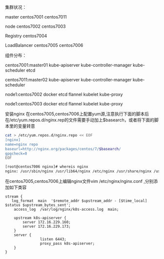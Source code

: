 集群状况：

master 			centos7001			centos7011

node				centos7002			centos7003

Registry	      centos7004

LoadBalancer		  centos7005			centos7006





组件分布：

centos7001:master01	kube-apiserver	kube-controller-manager	kube-scheduler	etcd

centos7011:master02	kube-apiserver	kube-controller-manager	kube-scheduler

node1:centos7002		docker	etcd	flannel	kubelet	kube-proxy

node1:centos7003		docker	etcd	flannel	kubelet	kube-proxy







安装nginx
在centos7005,centos7006上配置yum源,注意执行下面的脚本后在/etc/yum.repos.d/nginx.rep的文件需要手动加上$basearch，或者将下面的脚本里的变量转意

```bash
cat > /etc/yum.repos.d/nginx.repo << EOF
[nginx]
name=nginx repo
baseurl=http://nginx.org/packages/centos/7/$basearch/
gpgcheck=0
EOF
```

```bash
[root@centos7006 nginx]# whereis nginx
nginx: /usr/sbin/nginx /usr/lib64/nginx /etc/nginx /usr/share/nginx /usr/share/man/man8/nginx.8.gz
```



在centos7005,centos7006上编辑nginx文件vim /etc/nginx/nginx.conf ,分别添加如下类容

```nginx
stream {
   log_format  main  '$remote_addr $upstream_addr - [$time_local] $status $upstream_bytes_sent';
    access_log  /var/log/nginx/k8s-access.log  main;

    upstream k8s-apiserver {
        server 172.16.229.160;
        server 172.16.229.173;
    }
    server {
                listen 6443;
                proxy_pass k8s-apiserver;
    }
}
```

